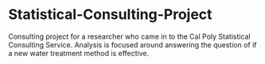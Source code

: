 # Statistical-Consulting-Project
Consulting project for a researcher who came in to the Cal Poly Statistical Consulting Service. Analysis is focused around answering the question of if a new water treatment method is effective.
